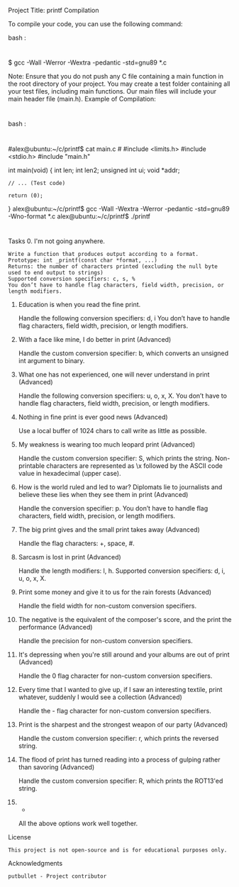 Project Title: printf
Compilation

To compile your code, you can use the following command:

bash :
#
$ gcc -Wall -Werror -Wextra -pedantic -std=gnu89 *.c

Note: Ensure that you do not push any C file containing a main function in the root directory of your project. You may create a test folder containing all your test files, including main functions. Our main files will include your main header file (main.h).
Example of Compilation:
#
bash :
#
#alex@ubuntu:~/c/printf$ cat main.c #
#include <limits.h>
#include <stdio.h>
#include "main.h"

int main(void)
{
    int len;
    int len2;
    unsigned int ui;
    void *addr;

    // ... (Test code)

    return (0);
}
alex@ubuntu:~/c/printf$ gcc -Wall -Wextra -Werror -pedantic -std=gnu89 -Wno-format *.c
alex@ubuntu:~/c/printf$ ./printf
#
Tasks
0. I'm not going anywhere.

    Write a function that produces output according to a format.
    Prototype: int _printf(const char *format, ...)
    Returns: the number of characters printed (excluding the null byte used to end output to strings)
    Supported conversion specifiers: c, s, %
    You don’t have to handle flag characters, field width, precision, or length modifiers.

1. Education is when you read the fine print.

    Handle the following conversion specifiers: d, i
    You don’t have to handle flag characters, field width, precision, or length modifiers.

2. With a face like mine, I do better in print (Advanced)

    Handle the custom conversion specifier: b, which converts an unsigned int argument to binary.

3. What one has not experienced, one will never understand in print (Advanced)

    Handle the following conversion specifiers: u, o, x, X.
    You don’t have to handle flag characters, field width, precision, or length modifiers.

4. Nothing in fine print is ever good news (Advanced)

    Use a local buffer of 1024 chars to call write as little as possible.

5. My weakness is wearing too much leopard print (Advanced)

    Handle the custom conversion specifier: S, which prints the string. Non-printable characters are represented as \x followed by the ASCII code value in hexadecimal (upper case).

6. How is the world ruled and led to war? Diplomats lie to journalists and believe these lies when they see them in print (Advanced)

    Handle the conversion specifier: p.
    You don’t have to handle flag characters, field width, precision, or length modifiers.

7. The big print gives and the small print takes away (Advanced)

    Handle the flag characters: +, space, #.

8. Sarcasm is lost in print (Advanced)

    Handle the length modifiers: l, h.
    Supported conversion specifiers: d, i, u, o, x, X.

9. Print some money and give it to us for the rain forests (Advanced)

    Handle the field width for non-custom conversion specifiers.

10. The negative is the equivalent of the composer's score, and the print the performance (Advanced)

    Handle the precision for non-custom conversion specifiers.

11. It's depressing when you're still around and your albums are out of print (Advanced)

    Handle the 0 flag character for non-custom conversion specifiers.

12. Every time that I wanted to give up, if I saw an interesting textile, print whatever, suddenly I would see a collection (Advanced)

    Handle the - flag character for non-custom conversion specifiers.

13. Print is the sharpest and the strongest weapon of our party (Advanced)

    Handle the custom conversion specifier: r, which prints the reversed string.

14. The flood of print has turned reading into a process of gulping rather than savoring (Advanced)

    Handle the custom conversion specifier: R, which prints the ROT13'ed string.

15. *

    All the above options work well together.

License

    This project is not open-source and is for educational purposes only.

Acknowledgments

    putbullet - Project contributor
